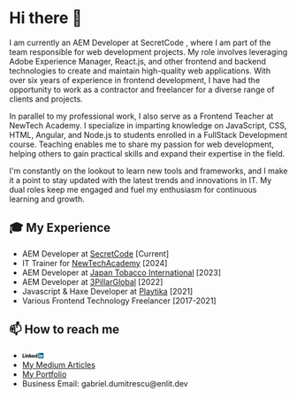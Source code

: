 # Hi there :wave:

I am currently an AEM Developer at SecretCode , where I am part of the team responsible for web development projects. My role involves leveraging Adobe Experience Manager, React.js, and other frontend and backend technologies to create and maintain high-quality web applications. With over six years of experience in frontend development, I have had the opportunity to work as a contractor and freelancer for a diverse range of clients and projects.

In parallel to my professional work, I also serve as a Frontend Teacher at NewTech Academy. I specialize in imparting knowledge on JavaScript, CSS, HTML, Angular, and Node.js to students enrolled in a FullStack Development course. Teaching enables me to share my passion for web development, helping others to gain practical skills and expand their expertise in the field.

I'm constantly on the lookout to learn new tools and frameworks, and I make it a point to stay updated with the latest trends and innovations in IT. My dual roles keep me engaged and fuel my enthusiasm for continuous learning and growth.

## :mortar_board: My Experience
- AEM Developer at [SecretCode](https://secretcode.ro) [Current]
- IT Trainer for [NewTechAcademy](https://www.newtech.ro/) [2024]
- AEM Developer at [Japan Tobacco International](https://www.jti.com/) [2023]
- AEM Developer at [3PillarGlobal](https://www.3pillarglobal.com/) [2022]
- Javascript & Haxe Developer at [Playtika](https://www.playtika.com/) [2021]
- Various Frontend Technology Freelancer [2017-2021]

## :mailbox: How to reach me
<div>
  <ul>
    <li><a href="https://www.linkedin.com/in/mircea-dumitrescu-8581399a" target="_blank"><img src='./images/linkedin.svg' alt='LinkedIn' width="8%"></a>
</li>
     <li><a href="https://medium.com/@mirceagab" target="_blank">My Medium Articles</a>
</li>
    <li><a href="https://dumitrescumircea.ro" target="_blank">My Portfolio</a>
</li>
    <li>Business Email: gabriel.dumitrescu@enlit.dev</li>
  </ul?
</div>
